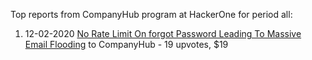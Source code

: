 Top reports from CompanyHub program at HackerOne for period all:

1. 12-02-2020 [No Rate Limit On forgot Password Leading To Massive Email Flooding](https://hackerone.com/reports/794395) to CompanyHub - 19 upvotes, $19
